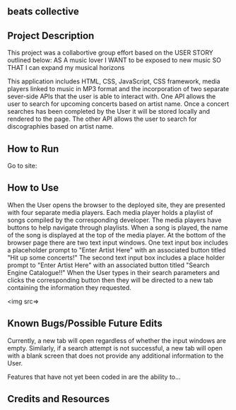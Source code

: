 ## beats collective

## Project Description

This project was a collabortive group effort based on the USER STORY outlined below:
AS A music lover
I WANT to be exposed to new music
SO THAT I can expand my musical horizons

This application includes HTML, CSS, JavaScript, CSS framework, media players linked to music in MP3 format and the incorporation of two separate sever-side APIs that the user is able to interact with. One API allows the user to search for upcoming concerts based on artist name. Once a concert searches has been completed by the User it will be stored locally and rendered to the page. The other API allows the user to search for discographies based on artist name. 

## How to Run
Go to site: 

## How to Use

When the User opens the browser to the deployed site, they are presented with four separate media players. Each media player holds a playlist of songs compiled by the corresponding developer. The media players have buttons to help navigate through playlists. When a song is played, the name of the song is displayed at the top of the media player. At the bottom of the browser page there are two text input windows. One text input box includes a placeholder prompt to "Enter Artist Here" with an associated button titled "Hit up some concerts!" The second text input box includes a place holder prompt to "Enter Artist Here" with an associated button titled "Search Engine Catalogue!!" When the User types in their search parameters and clicks the corresponding button then they will be directed to a new tab containing the information they requested.

<img src=>

## Known Bugs/Possible Future Edits

Currently, a new tab will open regardless of whether the input windows are empty. Similarly, if a search attempt is not successful, a new tab will open with a blank screen that does not provide any additional information to the User.

Features that have not yet been coded in are the ability to...

## Credits and Resources